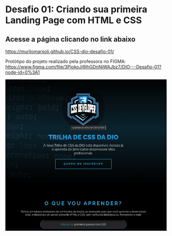 # Desafio 01: Criando sua primeira Landing Page com HTML e CSS

## Acesse a página clicando no link abaixo
https://murilomarsoli.github.io/CSS-dio-desafio-01/

Protótipo do projeto realizado pela professora no FIGMA: https://www.figma.com/file/3PiokoJj9IhGDnNiWAJbz7/DIO---Desafio-01?node-id=0%3A1

![Desafio 01 CSS](desafio-proj01.png)
